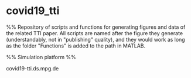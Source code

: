 # covid19_tti

%% Repository of scripts and functions for generating figures and data of the related TTI paper. All scripts are named after the figure they generate (understandably, not in "publishing" quality), and they would work as long as the folder "Functions" is added to the path in MATLAB.

%% Simulation platform %% 

covid19-tti.ds.mpg.de
